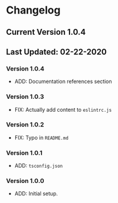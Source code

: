 # Changelog

## Current Version 1.0.4

## Last Updated: 02-22-2020

### Version 1.0.4

- ADD: Documentation references section

### Version 1.0.3

- FIX: Actually add content to `eslintrc.js`

### Version 1.0.2

- FIX: Typo in `README.md`

### Version 1.0.1

- ADD: `tsconfig.json`

### Version 1.0.0

- ADD: Initial setup.
